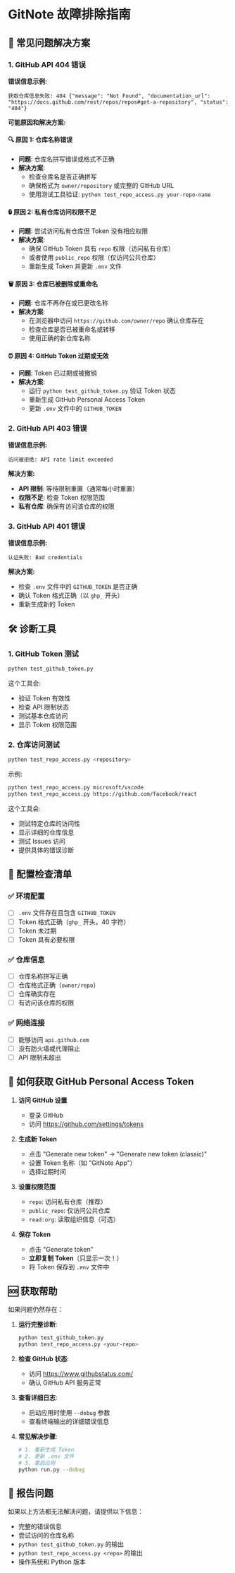# GitNote 故障排除指南

## 🚨 常见问题解决方案

### 1. GitHub API 404 错误

**错误信息示例:**
```
获取仓库信息失败: 404 {"message": "Not Found", "documentation_url": "https://docs.github.com/rest/repos/repos#get-a-repository", "status": "404"}
```

**可能原因和解决方案:**

#### 🔍 原因 1: 仓库名称错误
- **问题**: 仓库名拼写错误或格式不正确
- **解决方案**: 
  - 检查仓库名是否正确拼写
  - 确保格式为 `owner/repository` 或完整的 GitHub URL
  - 使用测试工具验证: `python test_repo_access.py your-repo-name`

#### 🔒 原因 2: 私有仓库访问权限不足
- **问题**: 尝试访问私有仓库但 Token 没有相应权限
- **解决方案**:
  - 确保 GitHub Token 具有 `repo` 权限（访问私有仓库）
  - 或者使用 `public_repo` 权限（仅访问公共仓库）
  - 重新生成 Token 并更新 `.env` 文件

#### 🗑️ 原因 3: 仓库已被删除或重命名
- **问题**: 仓库不再存在或已更改名称
- **解决方案**:
  - 在浏览器中访问 `https://github.com/owner/repo` 确认仓库存在
  - 检查仓库是否已被重命名或转移
  - 使用正确的新仓库名称

#### ⏰ 原因 4: GitHub Token 过期或无效
- **问题**: Token 已过期或被撤销
- **解决方案**:
  - 运行 `python test_github_token.py` 验证 Token 状态
  - 重新生成 GitHub Personal Access Token
  - 更新 `.env` 文件中的 `GITHUB_TOKEN`

### 2. GitHub API 403 错误

**错误信息示例:**
```
访问被拒绝: API rate limit exceeded
```

**解决方案:**
- **API 限制**: 等待限制重置（通常每小时重置）
- **权限不足**: 检查 Token 权限范围
- **私有仓库**: 确保有访问该仓库的权限

### 3. GitHub API 401 错误

**错误信息示例:**
```
认证失败: Bad credentials
```

**解决方案:**
- 检查 `.env` 文件中的 `GITHUB_TOKEN` 是否正确
- 确认 Token 格式正确（以 `ghp_` 开头）
- 重新生成新的 Token

## 🛠️ 诊断工具

### 1. GitHub Token 测试
```bash
python test_github_token.py
```
这个工具会:
- 验证 Token 有效性
- 检查 API 限制状态
- 测试基本仓库访问
- 显示 Token 权限范围

### 2. 仓库访问测试
```bash
python test_repo_access.py <repository>
```
示例:
```bash
python test_repo_access.py microsoft/vscode
python test_repo_access.py https://github.com/facebook/react
```

这个工具会:
- 测试特定仓库的访问性
- 显示详细的仓库信息
- 测试 Issues 访问
- 提供具体的错误诊断

## 🔧 配置检查清单

### ✅ 环境配置
- [ ] `.env` 文件存在且包含 `GITHUB_TOKEN`
- [ ] Token 格式正确（`ghp_` 开头，40 字符）
- [ ] Token 未过期
- [ ] Token 具有必要权限

### ✅ 仓库信息
- [ ] 仓库名称拼写正确
- [ ] 仓库格式正确（`owner/repo`）
- [ ] 仓库确实存在
- [ ] 有访问该仓库的权限

### ✅ 网络连接
- [ ] 能够访问 `api.github.com`
- [ ] 没有防火墙或代理阻止
- [ ] API 限制未超出

## 📖 如何获取 GitHub Personal Access Token

1. **访问 GitHub 设置**
   - 登录 GitHub
   - 访问 https://github.com/settings/tokens

2. **生成新 Token**
   - 点击 "Generate new token" → "Generate new token (classic)"
   - 设置 Token 名称（如 "GitNote App"）
   - 选择过期时间

3. **设置权限范围**
   - `repo`: 访问私有仓库（推荐）
   - `public_repo`: 仅访问公共仓库
   - `read:org`: 读取组织信息（可选）

4. **保存 Token**
   - 点击 "Generate token"
   - **立即复制 Token**（只显示一次！）
   - 将 Token 保存到 `.env` 文件中

## 🆘 获取帮助

如果问题仍然存在：

1. **运行完整诊断**:
   ```bash
   python test_github_token.py
   python test_repo_access.py <your-repo>
   ```

2. **检查 GitHub 状态**:
   - 访问 https://www.githubstatus.com/
   - 确认 GitHub API 服务正常

3. **查看详细日志**:
   - 启动应用时使用 `--debug` 参数
   - 查看终端输出的详细错误信息

4. **常见解决步骤**:
   ```bash
   # 1. 重新生成 Token
   # 2. 更新 .env 文件
   # 3. 重启应用
   python run.py --debug
   ```

## 📝 报告问题

如果以上方法都无法解决问题，请提供以下信息：
- 完整的错误信息
- 尝试访问的仓库名称
- `python test_github_token.py` 的输出
- `python test_repo_access.py <repo>` 的输出
- 操作系统和 Python 版本